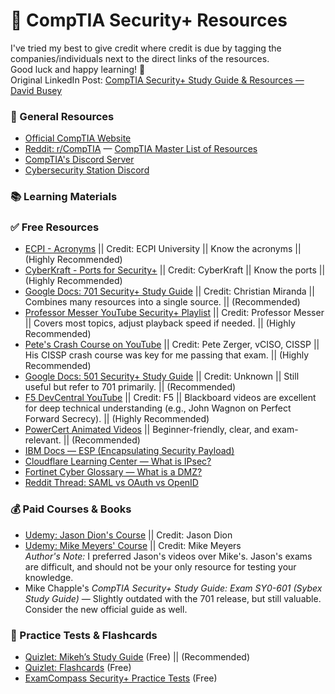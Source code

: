 # 🔐 CompTIA Security+ Resources  
I've tried my best to give credit where credit is due by tagging the companies/individuals next to the direct links of the resources.  
Good luck and happy learning! 🚀  
Original LinkedIn Post: [CompTIA Security+ Study Guide & Resources — David Busey](https://www.linkedin.com/pulse/comptia-security-study-guide-resources-david-busey-jmx8e/)


### 🔗 General Resources  
- [Official CompTIA Website](https://www.comptia.org)  
- [Reddit: r/CompTIA](https://www.reddit.com/r/CompTIA) — [CompTIA Master List of Resources](https://www.reddit.com/r/CompTIA/comments/z6w6f7/comptia_security_resource_master_list/)  
- [CompTIA's Discord Server](https://discord.gg/comptia)  
- [Cybersecurity Station Discord](https://discord.gg/cybersecurity)  


### 📚 Learning Materials  
### ✅ Free Resources  
- [ECPI - Acronyms](https://getcertified.ecpi.edu/wp-content/uploads/2021/06/CompTIA-SecurityPlus601-Acronyms.pdf) || Credit: ECPI University || Know the acronyms || (Highly Recommended)  
- [CyberKraft - Ports for Security+](https://cyberkrafttraining.com/blog/the-ports-and-protocols-you-need-to-know-for-the-sy0-601-security-exam/) || Credit: CyberKraft || Know the ports || (Highly Recommended)  
- [Google Docs: 701 Security+ Study Guide](https://docs.google.com/document/d/1M9i9X2mZ1zyW2m4pPFFlPRcP79M6zXrE7Q7YpGJ2nKc/edit) || Credit: Christian Miranda || Combines many resources into a single source. || (Recommended)  
- [Professor Messer YouTube Security+ Playlist](https://www.youtube.com/watch?v=9NE33fpQuw8&list=PLG49S3nxzAnkL2ulFS3132mOVKuzzBxA8) || Credit: Professor Messer || Covers most topics, adjust playback speed if needed. || (Highly Recommended)  
- [Pete's Crash Course on YouTube](https://www.youtube.com/watch?v=9Hd8QJmZQUc) || Credit: Pete Zerger, vCISO, CISSP || His CISSP crash course was key for me passing that exam. || (Highly Recommended)  
- [Google Docs: 501 Security+ Study Guide](https://docs.google.com/document/d/e/2PACX-1vQ6Yr440loG9ubZ5m5-UYUAtBA2v5e7Ac4OAT5KUsPLnuXPq2P_gsRtGpc_k9Av-g/pub) || Credit: Unknown || Still useful but refer to 701 primarily. || (Recommended)  
- [F5 DevCentral YouTube](https://www.youtube.com/@devcentral) || Credit: F5 || Blackboard videos are excellent for deep technical understanding (e.g., John Wagnon on Perfect Forward Secrecy). || (Highly Recommended)  
- [PowerCert Animated Videos](https://www.youtube.com/@PowerCertAnimatedVideos) || Beginner-friendly, clear, and exam-relevant. || (Recommended)  
- [IBM Docs — ESP (Encapsulating Security Payload)](https://www.ibm.com/docs/en/zos/2.1.0?topic=protocol-encapsulating-security-payload-esp)  
- [Cloudflare Learning Center — What is IPsec?](https://www.cloudflare.com/learning/network-layer/what-is-ipsec/)  
- [Fortinet Cyber Glossary — What is a DMZ?](https://www.fortinet.com/resources/cyberglossary/dmz)  
- [Reddit Thread: SAML vs OAuth vs OpenID](https://www.reddit.com/r/CompTIA/comments/8f8bsx/can_someone_simplify_the_differences_between_saml/)  

### 💰 Paid Courses & Books  
- [Udemy: Jason Dion's Course](https://www.udemy.com/course/securityplus/?couponCode=LEARNNOWPLANS) || Credit: Jason Dion  
- [Udemy: Mike Meyers' Course](https://www.udemy.com/course/total-comptia-security-plus/?couponCode=LEARNNOWPLANS) || Credit: Mike Meyers  
*Author's Note:* I preferred Jason's videos over Mike's. Jason's exams are difficult, and should not be your only resource for testing your knowledge.  
- Mike Chapple's *CompTIA Security+ Study Guide: Exam SY0-601 (Sybex Study Guide)* — Slightly outdated with the 701 release, but still valuable. Consider the new official guide as well.  

### 📝 Practice Tests & Flashcards  
- [Quizlet: Mikeh’s Study Guide](https://quizlet.com/user/mikeh45869325/sets) (Free) || (Recommended)  
- [Quizlet: Flashcards](https://quizlet.com/648931527/flashcards) (Free)  
- [ExamCompass Security+ Practice Tests](https://www.examcompass.com/comptia/security-plus-certification/free-security-plus-practice-tests) (Free)  